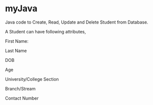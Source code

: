 # myJava
Java code to Create, Read, Update and Delete Student from Database.

A Student can have following attributes,

First Name:

Last Name

DOB

Age

University/College Section

Branch/Stream

Contact Number
